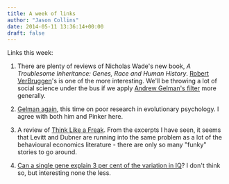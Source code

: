 ```yaml
---
title: A week of links
author: "Jason Collins"
date: 2014-05-11 13:36:14+00:00
draft: false
---
```


Links this week:
	
  1. There are plenty of reviews of Nicholas Wade's new book, *A Troublesome Inheritance: Genes, Race and Human History*. [Robert VerBruggen](http://www.realclearscience.com/articles/2014/05/06/race_is_real_what_does_that_mean_for_society_108642.html)'s is one of the more interesting. We'll be throwing a lot of social science under the bus if we apply [Andrew Gelman's filter](http://www.slate.com/articles/health_and_science/science/2014/05/troublesome_inheritance_critique_nicholas_wade_s_dated_assumptions_about.html) more generally.

	
  2. [Gelman again](http://andrewgelman.com/2014/05/08/discussion-steven-pinker-research-attached-data-noisy-essentially-uninformative/), this time on poor research in evolutionary psychology. I agree with both him and Pinker here.

	
  3. A review of [Think Like a Freak](http://www.businessweek.com/articles/2014-05-08/book-review-think-like-a-freak-by-steven-levitt-and-stephen-dubner). From the excerpts I have seen, it seems that Levitt and Dubner are running into the same problem as a lot of the behavioural economics literature - there are only so many "funky" stories to go around.

	
  4. [Can a single gene explain 3 per cent of the variation in IQ](http://www.economist.com/news/science-and-technology/21601809-potent-source-genetic-variation-cognitive-ability-has-just-been)? I don't think so, but interesting none the less.


